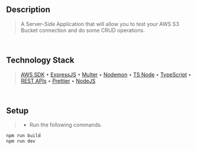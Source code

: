 ## Description
> A Server-Side Application that will allow you to test your AWS S3 Bucket connection and do some CRUD operations.

<br />

## Technology Stack
> [AWS SDK](https://www.npmjs.com/package/aws-sdk) • [ExpressJS](https://www.npmjs.com/package/express) • [Multer](https://www.npmjs.com/package/multer) • [Nodemon](https://www.npmjs.com/package/nodemon) • [TS Node](https://www.npmjs.com/package/ts-node) • [TypeScript](https://www.npmjs.com/package/ts-node) • [REST APIs](https://restfulapi.net/) • [Prettier](https://www.npmjs.com/package/prettier) • [NodeJS](https://nodejs.org/docs/latest-v16.x/api/) 

<br />

## Setup
> - Run the following commands.
```bash
npm run build
npm run dev
```
